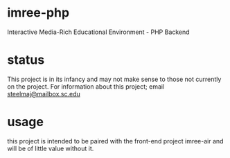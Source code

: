 imree-php
=========

Interactive Media-Rich Educational Environment - PHP Backend


status
======

This project is in its infancy and may not make sense to those not currently on the project. For information about this project; email steelmaj@mailbox.sc.edu


usage
======
this project is intended to be paired with the front-end project imree-air and will be of little value without it.